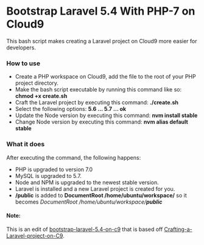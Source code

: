# Bootstrap Laravel 5.4 With PHP-7 on Cloud9
This bash script makes creating a Laravel project on Cloud9 more easier for developers.

### How to use
- Create a PHP workspace on Cloud9, add the file to the root of your PHP project directory.
- Make the bash script executable by running this command like so: **chmod +x create.sh**
- Craft the Laravel project by executing this command: **./create.sh**
- Select the following options: **5.6 ... 5.7 ... ok**
- Update the Node version by executing this command: **nvm install stable**
- Change Node version by executing this command: **nvm alias default stable**

### What it does
After executing the command, the following happens:

- PHP is upgraded to version 7.0
- MySQL is upgraded to 5.7.
- Node and NPM is upgraded to the newest stable version.
- Laravel is installed and a new Laravel project is created for you.
- **/public** is added to **DocumentRoot /home/ubuntu/workspace/** so it becomes *DocumentRoot /home/ubuntu/workspace/__public__*

#### Note:
This is an edit of [bootstrap-laravel-5.4-on-c9](https://github.com/nanichang/bootstrap-laravel-5.4-on-c9) that is based off [Crafting-a-Laravel-project-on-C9](https://github.com/Ohssie/Crafting-a-Laravel-project-on-C9).
